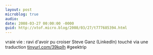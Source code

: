 ```yaml
---
layout: post
microblog: true
audio: 
date: 2008-03-27 00:00:00 -0000
guid: http://xtof.micro.blog/2008/03/27/t777685394.html
---
```

vraie vie : ravi d'avoir pu croiser Steve Ganz (LinkedIn) touché via une traduction [tinyurl.com/39kplh](http://tinyurl.com/39kplh) #geektrip
